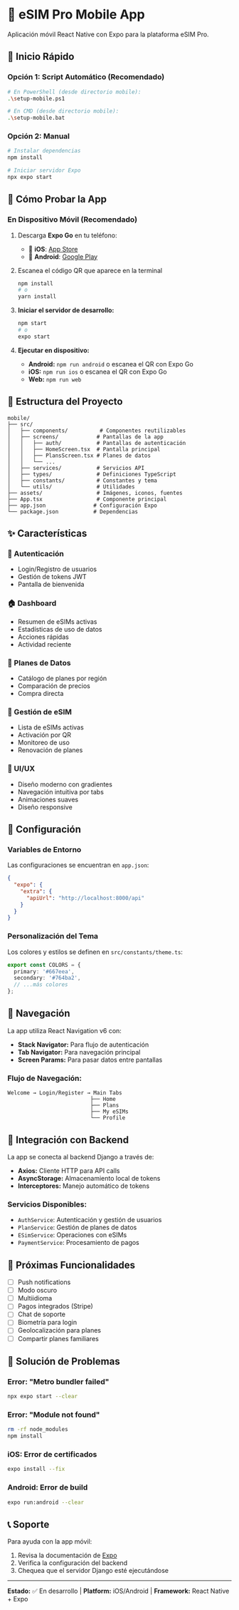 # 📱 eSIM Pro Mobile App

Aplicación móvil React Native con Expo para la plataforma eSIM Pro.

## 🚀 Inicio Rápido

### Opción 1: Script Automático (Recomendado)
```bash
# En PowerShell (desde directorio mobile):
.\setup-mobile.ps1

# En CMD (desde directorio mobile):
.\setup-mobile.bat
```

### Opción 2: Manual
```bash
# Instalar dependencias
npm install

# Iniciar servidor Expo  
npx expo start
```

## 📱 Cómo Probar la App

### En Dispositivo Móvil (Recomendado)
1. Descarga **Expo Go** en tu teléfono:
   - 📱 **iOS**: [App Store](https://apps.apple.com/app/expo-go/id982107779)
   - 🤖 **Android**: [Google Play](https://play.google.com/store/apps/details?id=host.exp.exponent)

2. Escanea el código QR que aparece en la terminal
   ```bash
   npm install
   # o
   yarn install
   ```

3. **Iniciar el servidor de desarrollo:**
   ```bash
   npm start
   # o
   expo start
   ```

4. **Ejecutar en dispositivo:**
   - **Android:** `npm run android` o escanea el QR con Expo Go
   - **iOS:** `npm run ios` o escanea el QR con Expo Go
   - **Web:** `npm run web`

## 📁 Estructura del Proyecto

```
mobile/
├── src/
│   ├── components/          # Componentes reutilizables
│   ├── screens/            # Pantallas de la app
│   │   ├── auth/           # Pantallas de autenticación
│   │   ├── HomeScreen.tsx  # Pantalla principal  
│   │   ├── PlansScreen.tsx # Planes de datos
│   │   └── ...
│   ├── services/           # Servicios API
│   ├── types/              # Definiciones TypeScript
│   ├── constants/          # Constantes y tema
│   └── utils/              # Utilidades
├── assets/                 # Imágenes, iconos, fuentes
├── App.tsx                 # Componente principal
├── app.json               # Configuración Expo
└── package.json           # Dependencias
```

## ✨ Características

### 🔐 Autenticación
- Login/Registro de usuarios
- Gestión de tokens JWT
- Pantalla de bienvenida

### 🏠 Dashboard
- Resumen de eSIMs activas
- Estadísticas de uso de datos
- Acciones rápidas
- Actividad reciente

### 🛒 Planes de Datos
- Catálogo de planes por región
- Comparación de precios
- Compra directa

### 📱 Gestión de eSIM
- Lista de eSIMs activas
- Activación por QR
- Monitoreo de uso
- Renovación de planes

### 🎨 UI/UX
- Diseño moderno con gradientes
- Navegación intuitiva por tabs
- Animaciones suaves
- Diseño responsive

## 🔧 Configuración

### Variables de Entorno
Las configuraciones se encuentran en `app.json`:

```json
{
  "expo": {
    "extra": {
      "apiUrl": "http://localhost:8000/api"
    }
  }
}
```

### Personalización del Tema
Los colores y estilos se definen en `src/constants/theme.ts`:

```typescript
export const COLORS = {
  primary: '#667eea',
  secondary: '#764ba2',
  // ...más colores
};
```

## 📱 Navegación

La app utiliza React Navigation v6 con:

- **Stack Navigator:** Para flujo de autenticación
- **Tab Navigator:** Para navegación principal
- **Screen Params:** Para pasar datos entre pantallas

### Flujo de Navegación:
```
Welcome → Login/Register → Main Tabs
                          ├── Home
                          ├── Plans  
                          ├── My eSIMs
                          └── Profile
```

## 🔌 Integración con Backend

La app se conecta al backend Django a través de:

- **Axios:** Cliente HTTP para API calls
- **AsyncStorage:** Almacenamiento local de tokens
- **Interceptores:** Manejo automático de tokens

### Servicios Disponibles:
- `AuthService`: Autenticación y gestión de usuarios
- `PlanService`: Gestión de planes de datos  
- `ESimService`: Operaciones con eSIMs
- `PaymentService`: Procesamiento de pagos

## 🎯 Próximas Funcionalidades

- [ ] Push notifications
- [ ] Modo oscuro
- [ ] Multiidioma
- [ ] Pagos integrados (Stripe)
- [ ] Chat de soporte
- [ ] Biometría para login
- [ ] Geolocalización para planes
- [ ] Compartir planes familiares

## 🐛 Solución de Problemas

### Error: "Metro bundler failed"
```bash
npx expo start --clear
```

### Error: "Module not found"
```bash
rm -rf node_modules
npm install
```

### iOS: Error de certificados
```bash
expo install --fix
```

### Android: Error de build
```bash
expo run:android --clear
```

## 📞 Soporte

Para ayuda con la app móvil:

1. Revisa la documentación de [Expo](https://docs.expo.dev/)
2. Verifica la configuración del backend
3. Chequea que el servidor Django esté ejecutándose

---
**Estado:** ✅ En desarrollo | **Platform:** iOS/Android | **Framework:** React Native + Expo
